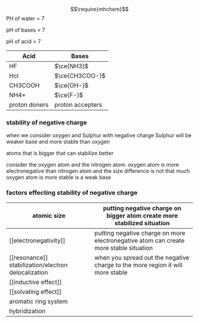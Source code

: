 

$$\require{mhchem}$$
PH of water = 7

pH of bases > 7

pH of acid < 7



| Acid          | Bases            |
| ------------- | ---------------- |
| HF            | $\ce{NH3}$       |
| Hcl           | $\ce{CH3COO-}$   |
| CH3COOH       | $\ce{OH-}$       |
| NH4+          | $\ce{F-}$        |
| proton doners | proton accepters |

### stability of negative charge 


when we consider oxygen and Sulphur with negative charge Sulphur will be weaker base and more stable than oxygen


atoms that is bigger that can stabilize better

consider the oxygen atom and the nitrogen atom. oxygen atom is more electronegative than nitrogen atom and the size difference is not that much oxygen atom is more stable is a weak base

### factors effecting stability of negative charge


| atomic size                                         | putting negative charge on bigger atom create more stabilized situation               |
| --------------------------------------------------- | ------------------------------------------------------------------------------------- |
| [[electronegativity]]                               | putting negative charge on more electronegative atom can create more stable situation |
| [[resonance]] stabilization/electron delocalization | when you spread out the negative charge to the more region it will more stable        |
| [[inductive effect]]                                |                                                                                       |
| [[solvating effect]]                                |                                                                                       |
| aromatic ring system                                |                                                                                       |
| hybridization                                       |                                                                                       |










